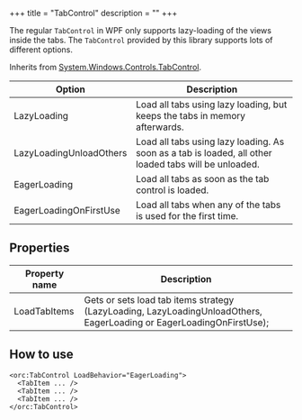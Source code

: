 +++
title = "TabControl" 
description = ""
+++

The regular `TabControl` in WPF only supports lazy-loading of the views inside the tabs. The `TabControl` provided
by this library supports lots of different options.

Inherits from [System.Windows.Controls.TabControl][1].

Option|Description
---|---
LazyLoading|Load all tabs using lazy loading, but keeps the tabs in memory afterwards.
LazyLoadingUnloadOthers|Load all tabs using lazy loading. As soon as a tab is loaded, all other loaded tabs will be unloaded.
EagerLoading|Load all tabs as soon as the tab control is loaded.
EagerLoadingOnFirstUse|Load all tabs when any of the tabs is used for the first time.

## Properties

Property name|Description
---|---
LoadTabItems|Gets or sets load tab items strategy (LazyLoading, LazyLoadingUnloadOthers, EagerLoading or EagerLoadingOnFirstUse);

## How to use

```
<orc:TabControl LoadBehavior="EagerLoading">
  <TabItem ... />
  <TabItem ... />
  <TabItem ... />
</orc:TabControl>
```

[1]: https://msdn.microsoft.com/en-us/library/system.windows.controls.tabcontrol(v=vs.110).aspx